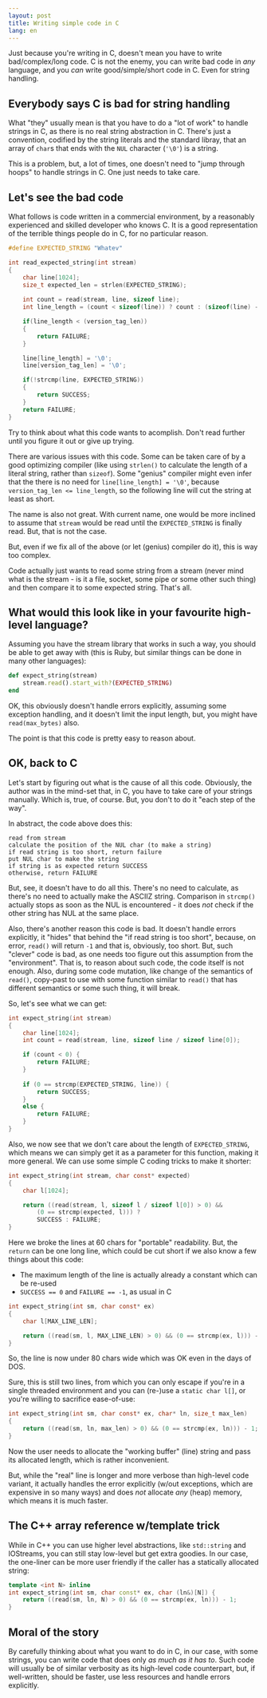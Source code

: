 ```yaml
---
layout: post
title: Writing simple code in C
lang: en
---
```


Just because you're writing in C, doesn't mean you have to write
bad/complex/long code. C is not the enemy, you can write bad code in
_any_ language, and you _can_ write good/simple/short code in C.  Even
for string handling.


## Everybody says C is bad for string handling

What "they" usually mean is that you have to do a "lot of work" to
handle strings in C, as there is no real string abstraction in C.
There's just a convention, codified by the string literals and the
standard libray, that an array of `char`s that ends with the `NUL`
character (`'\0'`) is a string.

This is a problem, but, a lot of times, one doesn't need to "jump
through hoops" to handle strings in C. One just needs to take care.

## Let's see the bad code

What follows is code written in a commercial environment, by a
reasonably experienced and skilled developer who knows C. It is a good
representation of the terrible things people do in C, for no
particular reason.

```c
#define EXPECTED_STRING "Whatev"

int read_expected_string(int stream)
{
    char line[1024];
    size_t expected_len = strlen(EXPECTED_STRING);
    
    int count = read(stream, line, sizeof line);
    int line_length = (count < sizeof(line)) ? count : (sizeof(line) - 1); 

    if(line_length < (version_tag_len)) 
    { 
        return FAILURE; 
    } 

    line[line_length] = '\0'; 
    line[version_tag_len] = '\0'; 

    if(!strcmp(line, EXPECTED_STRING)) 
    { 
        return SUCCESS; 
    } 
    return FAILURE; 
}
```

Try to think about what this code wants to acomplish. Don't read
further until you figure it out or give up trying.

There are various issues with this code. Some can be taken care of by
a good optimizing compiler (like using `strlen()` to calculate the
length of a literal string, rather than `sizeof`). Some "genius"
compiler might even infer that the there is no need for
`line[line_length] = '\0'`, because `version_tag_len <= line_length`,
so the following line will cut the string at least as short.

The name is also not great. With current name, one would be more
inclined to assume that `stream` would be read until the
`EXPECTED_STRING` is finally read. But, that is not the case.

But, even if we fix all of the above (or let (genius) compiler do it),
this is way too complex.

Code actually just wants to read some string from a stream (never mind
what is the stream - is it a file, socket, some pipe or some other
such thing) and then compare it to some expected string. That's all.

## What would this look like in your favourite high-level language?

Assuming you have the stream library that works in such a way, you
should be able to get away with (this is Ruby, but similar things can
be done in many other languages):

```ruby
def expect_string(stream)
    stream.read().start_with?(EXPECTED_STRING)
end
```


OK, this obviously doesn't handle errors explicitly, assuming some
exception handling, and it doesn't limit the input length, but, you
might have `read(max_bytes)` also.

The point is that this code is pretty easy to reason about.

## OK, back to C

Let's start by figuring out what is the cause of all this code.
Obviously, the author was in the mind-set that, in C, you have
to take care of your strings manually. Which is, true, of course.
But, you don't to do it "each step of the way".

In abstract, the code above does this:

    read from stream
    calculate the position of the NUL char (to make a string)
    if read string is too short, return failure
    put NUL char to make the string
    if string is as expected return SUCCESS
    otherwise, return FAILURE

But, see, it doesn't have to do all this.  There's no need to
calculate, as there's no need to actually make the ASCIIZ string. Comparison
in `strcmp()` actually stops as soon as the NUL is encountered - it
does _not_ check if the other string has NUL at the same place.

Also, there's another reason this code is bad. It doesn't handle
errors explicitly, it "hides" that behind the "if read string is too
short", because, on error, `read()` will return `-1` and that is,
obviously, too short.  But, such "clever" code is bad, as one needs
too figure out this assumption from the "environment". That is, to
reason about such code, the code itself is not enough. Also, during
some code mutation, like change of the semantics of `read()`,
copy-past to use with some function similar to `read()` that has
different semantics or some such thing, it will break.

So, let's see what we can get:

```c
int expect_string(int stream)
{
    char line[1024];
    int count = read(stream, line, sizeof line / sizeof line[0]);

    if (count < 0) {
        return FAILURE;
    }
    
    if (0 == strcmp(EXPECTED_STRING, line)) {
        return SUCCESS;
    }
    else {
        return FAILURE;
    }
}
```

Also, we now see that we don't care about the length of
`EXPECTED_STRING`, which means we can simply get it as a parameter for
this function, making it more general.  We can use some simple C
coding tricks to make it shorter:

```c
int expect_string(int stream, char const* expected)
{
    char l[1024];

    return ((read(stream, l, sizeof l / sizeof l[0]) > 0) && 
	    (0 == strcmp(expected, l))) ? 
		SUCCESS : FAILURE;
}
```

Here we broke the lines at 60 chars for "portable" readability. But,
the `return` can be one long line, which could be cut short if we also
know a few things about this code:

* The maximum length of the line is actually already a constant which can be re-used
* `SUCCESS == 0` and `FAILURE == -1`, as usual in C

```c
int expect_string(int sm, char const* ex)
{
    char l[MAX_LINE_LEN];

    return ((read(sm, l, MAX_LINE_LEN) > 0) && (0 == strcmp(ex, l))) - 1;
}
```

So, the line is now under 80 chars wide which was OK even in the days
of DOS.

Sure, this is still two lines, from which you can only escape if
you're in a single threaded environment and you can (re-)use a `static
char l[]`, or you're willing to sacrifice ease-of-use:

```c
int expect_string(int sm, char const* ex, char* ln, size_t max_len)
{
    return ((read(sm, ln, max_len) > 0) && (0 == strcmp(ex, ln))) - 1;
}
```

Now the user needs to allocate the "working buffer" (line) string and
pass its allocated length, which is rather inconvenient.

But, while the "real" line is longer and more verbose than
high-level code variant, it actually handles the error explicitly
(w/out exceptions, which are expensive in so many ways) and does _not_
allocate _any_ (heap) memory, which means it is much faster.

## The C++ array reference w/template trick

While in C++ you can use higher level abstractions, like `std::string`
and IOStreams, you can still stay low-level but get extra goodies.
In our case, the one-liner can be more user friendly if the caller
has a statically allocated string:

```c++
template <int N> inline
int expect_string(int sm, char const* ex, char (ln&)[N]) {
    return ((read(sm, ln, N) > 0) && (0 == strcmp(ex, ln))) - 1;
}
```

## Moral of the story

By carefully thinking about what you want to do in C, in our case,
with some strings, you can write code that does only _as much as it
has to_. Such code will usually be of similar verbosity as its
high-level code counterpart, but, if well-written, should be faster,
use less resources and handle errors explicitly.
